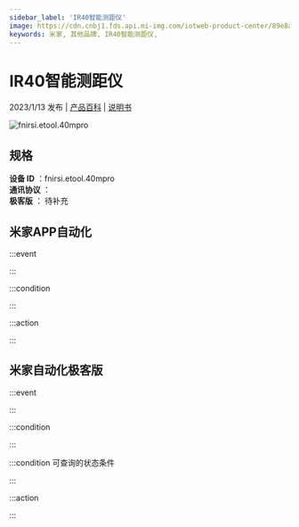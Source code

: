 ```yaml
---
sidebar_label: 'IR40智能测距仪'
image: https://cdn.cnbj1.fds.api.mi-img.com/iotweb-product-center/89e8ab9c57cd3a08913b42bb21be2183_1667208751935.png?GalaxyAccessKeyId=AKVGLQWBOVIRQ3XLEW&Expires=9223372036854775807&Signature=gw+ZLcuRoW8j7LbJpf+PcArUMyY=
keywords: 米家, 其他品牌, IR40智能测距仪, 
---
```

# IR40智能测距仪

2023/1/13 发布 | [产品百科](https://home.mi.com/webapp/content/baike/product/index.html?model=fnirsi.etool.40mpro/) | [说明书](https://home.mi.com/views/introduction.html?model=fnirsi.etool.40mpro&region=cn)

![fnirsi.etool.40mpro](https://cdn.cnbj1.fds.api.mi-img.com/iotweb-product-center/89e8ab9c57cd3a08913b42bb21be2183_1667208751935.png?GalaxyAccessKeyId=AKVGLQWBOVIRQ3XLEW&Expires=9223372036854775807&Signature=gw+ZLcuRoW8j7LbJpf+PcArUMyY=)

## 规格  
> 
**设备 ID** ：fnirsi.etool.40mpro  
**通讯协议** ：  
**极客版**  ： 待补充 


## 米家APP自动化  

:::event  

:::

:::condition  

:::

:::action   

:::

## 米家自动化极客版  

:::event  

:::

:::condition  

:::

:::condition 可查询的状态条件  

:::

:::action  

:::

        
